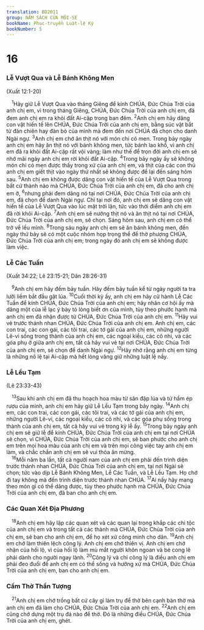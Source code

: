 ```yaml
---
translation: BD2011
group: NĂM SÁCH CỦA MÔI-SE
bookName: Phục-truyền Luật-lệ Ký 
bookNumber: 5
---
```


<div class="title"><h1>16</h1><h3>Lễ Vượt Qua và Lễ Bánh Không Men</h3><p>(Xuất 12:1-20)</p></div>
<span class="verse phu_16_1"> <sup>1</sup>Hãy giữ Lễ Vượt Qua vào tháng Giêng để kính CHÚA, Ðức Chúa Trời của anh chị em, vì trong tháng Giêng, CHÚA, Ðức Chúa Trời của anh chị em, đã đem anh chị em ra khỏi đất Ai-cập trong ban đêm. </span>
<span class="verse phu_16_2"><sup>2</sup>Anh chị em hãy dâng con vật hiến tế lên CHÚA, Ðức Chúa Trời của anh chị em, bằng súc vật bắt từ đàn chiên hay đàn bò của mình mà đem đến nơi CHÚA đã chọn cho danh Ngài ngự. </span>
<span class="verse phu_16_3"><sup>3</sup>Anh chị em chớ ăn thịt nó với món chi có men. Trong bảy ngày anh chị em hãy ăn thịt nó với bánh không men, tức bánh lao khổ, vì anh chị em đã ra khỏi đất Ai-cập rất vội vàng; làm như thế để trọn đời anh chị em sẽ nhớ mãi ngày anh chị em rời khỏi đất Ai-cập. </span>
<span class="verse phu_16_4"><sup>4</sup>Trong bảy ngày ấy sẽ không món chi có men được thấy trong xứ của anh chị em, và thịt của các con thú anh chị em giết thịt vào ngày thứ nhất sẽ không được để lại đến sáng hôm sau. </span>
<span class="verse phu_16_5"><sup>5</sup>Anh chị em không được dâng con vật hiến tế của Lễ Vượt Qua trong bất cứ thành nào mà CHÚA, Ðức Chúa Trời của anh chị em, đã cho anh chị em ở, </span>
<span class="verse phu_16_6"><sup>6</sup>nhưng phải đem dâng nó tại nơi CHÚA, Ðức Chúa Trời của anh chị em, đã chọn để danh Ngài ngự. Chỉ tại nơi đó, anh chị em sẽ dâng con vật hiến tế của Lễ Vượt Qua vào lúc mặt trời lặn, tức vào thời điểm anh chị em đã rời khỏi Ai-cập. </span>
<span class="verse phu_16_7"><sup>7</sup>Anh chị em sẽ nướng thịt nó và ăn thịt nó tại nơi CHÚA, Ðức Chúa Trời của anh chị em, sẽ chọn. Sáng hôm sau, anh chị em có thể trở về lều mình. </span>
<span class="verse phu_16_8"><sup>8</sup>Trong sáu ngày anh chị em sẽ ăn bánh không men, đến ngày thứ bảy sẽ có một cuộc nhóm họp trọng thể để thờ phượng CHÚA, Ðức Chúa Trời của anh chị em; trong ngày đó anh chị em sẽ không được làm việc.<br/></span>
<div class="title"><h3>Lễ Các Tuần</h3><p>(Xuất 34:22; Lê 23:15-21; Dân 28:26-31)</p></div>
<span class="verse phu_16_9"> <sup>9</sup>Anh chị em hãy đếm bảy tuần. Hãy đếm bảy tuần kể từ ngày người ta tra lưỡi liềm bắt đầu gặt lúa. </span>
<span class="verse phu_16_10"><sup>10</sup>Cuối thời kỳ ấy, anh chị em hãy cử hành Lễ Các Tuần để kính CHÚA, Ðức Chúa Trời của anh chị em; hãy nhân cơ hội ấy mà dâng một của lễ lạc ý bày tỏ lòng biết ơn của mình, tùy theo phước hạnh mà anh chị em đã nhận được từ CHÚA, Ðức Chúa Trời của anh chị em. </span>
<span class="verse phu_16_11"><sup>11</sup>Hãy vui vẻ trước thánh nhan CHÚA, Ðức Chúa Trời của anh chị em. Anh chị em, các con trai, các con gái, các tôi trai, các tớ gái của anh chị em, những người Lê-vi sống trong thành của anh chị em, các ngoại kiều, các cô nhi, và các góa phụ ở giữa anh chị em, tất cả hãy vui vẻ tại nơi CHÚA, Ðức Chúa Trời của anh chị em, sẽ chọn để danh Ngài ngự. </span>
<span class="verse phu_16_12"><sup>12</sup>Hãy nhớ rằng anh chị em từng là những nô lệ tại Ai-cập mà hết lòng vâng giữ những luật lệ nầy.<br/></span>
<div class="title"><h3>Lễ Lều Tạm</h3><p>(Lê 23:33-43)</p></div>
<span class="verse phu_16_13"> <sup>13</sup>Sau khi anh chị em đã thu hoạch hoa màu từ sân đập lúa và từ hầm ép rượu của mình, anh chị em hãy giữ Lễ Lều Tạm trong bảy ngày. </span>
<span class="verse phu_16_14"><sup>14</sup>Anh chị em, các con trai, các con gái, các tôi trai, và các tớ gái của anh chị em, những người Lê-vi, các ngoại kiều, các cô nhi, và các góa phụ sống trong thành của anh chị em, tất cả hãy vui vẻ trong kỳ lễ ấy. </span>
<span class="verse phu_16_15"><sup>15</sup>Trong bảy ngày anh chị em sẽ giữ lễ để kính CHÚA, Ðức Chúa Trời của anh chị em tại nơi CHÚA sẽ chọn, vì CHÚA, Ðức Chúa Trời của anh chị em, sẽ ban phước cho anh chị em trên mọi hoa màu của anh chị em và trên mọi công việc tay anh chị em làm, và chắc chắn anh chị em sẽ vui thỏa ăn mừng.<br/></span>
<span class="verse phu_16_16"> <sup>16</sup>Mỗi năm ba lần, tất cả người nam của anh chị em phải đến trình diện trước thánh nhan CHÚA, Ðức Chúa Trời của anh chị em, tại nơi Ngài sẽ chọn; tức vào dịp Lễ Bánh Không Men, Lễ Các Tuần, và Lễ Lều Tạm. Họ chớ đi tay không mà đến trình diện trước thánh nhan CHÚA. </span>
<span class="verse phu_16_17"><sup>17</sup>Ai nấy hãy mang theo món gì có thể dâng được, tùy theo phước hạnh mà CHÚA, Ðức Chúa Trời của anh chị em, đã ban cho anh chị em.<br/></span>
<div class="title"><h3>Các Quan Xét Ðịa Phương</h3></div>
<span class="verse phu_16_18"> <sup>18</sup>Anh chị em hãy lập các quan xét và các quan lại trong khắp các chi tộc của anh chị em và trong tất cả các thành mà CHÚA, Ðức Chúa Trời của anh chị em, sẽ ban cho anh chị em, để họ xét xử công minh cho dân. </span>
<span class="verse phu_16_19"><sup>19</sup>Anh chị em chớ làm thiên lệch công lý. Anh chị em chớ thiên vị. Anh chị em chớ nhận của hối lộ, vì của hối lộ làm mù mắt người khôn ngoan và bẻ cong lẽ phải dành cho người ngay lành. </span>
<span class="verse phu_16_20"><sup>20</sup>Công lý và chỉ công lý là điều anh chị em phải đeo đuổi để anh chị em có thể sống và hưởng xứ mà CHÚA, Ðức Chúa Trời của anh chị em, ban cho anh chị em.<br/></span>
<div class="title"><h3>Cấm Thờ Thần Tượng</h3></div>
<span class="verse phu_16_21"> <sup>21</sup>Anh chị em chớ trồng bất cứ cây gì làm trụ để thờ bên cạnh bàn thờ mà anh chị em đã làm cho CHÚA, Ðức Chúa Trời của anh chị em. </span>
<span class="verse phu_16_22"><sup>22</sup>Anh chị em cũng chớ dựng một trụ đá nào để thờ. Ðó là những điều CHÚA, Ðức Chúa Trời của anh chị em, ghét.<br/></span>
